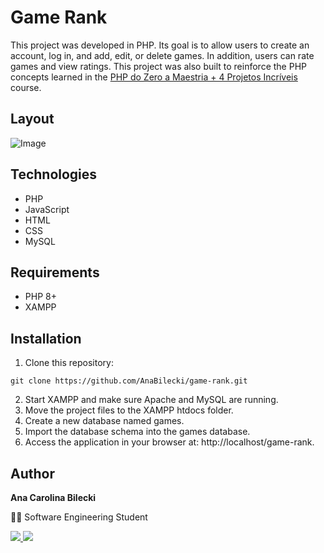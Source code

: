 # Game Rank

This project was developed in PHP. Its goal is to allow users to create an account, log in, and add, edit, or delete games. In addition, users can rate games and view ratings. This project was also built to reinforce the PHP concepts learned in the [PHP do Zero a Maestria + 4 Projetos Incríveis](https://www.udemy.com/course/php-do-zero-a-maestria-com-projetos-incriveis/?srsltid=AfmBOoqaihlGEkzSJu_sb2aIET23gZQ10j3mkY8wPaF59TTa2bkfCbL5) course.

## Layout

![Image](https://github.com/user-attachments/assets/625c07c6-0750-45c7-b869-e1f12b8cb863)

## Technologies

- PHP
- JavaScript
- HTML
- CSS
- MySQL

## Requirements

- PHP 8+
- XAMPP

## Installation

1. Clone this repository:

```
git clone https://github.com/AnaBilecki/game-rank.git
```

2. Start XAMPP and make sure Apache and MySQL are running.
3. Move the project files to the XAMPP htdocs folder.
4. Create a new database named games.
5. Import the database schema into the games database.
6. Access the application in your browser at: http://localhost/game-rank.

## Author

**Ana Carolina Bilecki** 

:woman_student: Software Engineering Student

<a href="https://github.com/AnaBilecki">
  <img src="https://img.shields.io/badge/GitHub-100000?style=for-the-badge&logo=github&logoColor=white" />
</a>

<a href="https://linkedin.com/in/ana-carolina-bilecki">
  <img src="https://img.shields.io/badge/LinkedIn-0077B5?style=for-the-badge&logo=linkedin&logoColor=white" />
</a>
